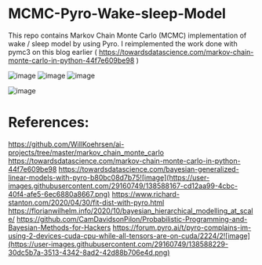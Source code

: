 # MCMC-Pyro-Wake-sleep-Model
 This repo contains Markov Chain Monte Carlo (MCMC) implementation of wake / sleep model by using Pyro. I reimplemented the work done with pymc3 on this blog earlier
 ( https://towardsdatascience.com/markov-chain-monte-carlo-in-python-44f7e609be98 )
 
![image](https://user-images.githubusercontent.com/29160749/138588264-69c1b9db-227d-4bb2-b571-20ac758a7185.png)
![image](https://user-images.githubusercontent.com/29160749/138588296-2c638d99-8e1b-4f24-999b-2b340219fd6e.png)
![image](https://user-images.githubusercontent.com/29160749/138588277-343aee60-a279-4a20-8e6f-011c6919a71f.png)

![image](https://user-images.githubusercontent.com/29160749/138590896-5950180d-532a-4d0c-bf17-5b5b3ac03c29.png)


# References:
 
https://github.com/WillKoehrsen/ai-projects/tree/master/markov_chain_monte_carlo
https://towardsdatascience.com/markov-chain-monte-carlo-in-python-44f7e609be98
https://towardsdatascience.com/bayesian-generalized-linear-models-with-pyro-b80bc08d7b75![image](https://user-images.githubusercontent.com/29160749/138588167-cd12aa99-4cbc-40f4-afe5-6ec6880a8667.png)
https://www.richard-stanton.com/2020/04/30/fit-dist-with-pyro.html
https://florianwilhelm.info/2020/10/bayesian_hierarchical_modelling_at_scale/
https://github.com/CamDavidsonPilon/Probabilistic-Programming-and-Bayesian-Methods-for-Hackers
https://forum.pyro.ai/t/pyro-complains-im-using-2-devices-cuda-cpu-while-all-tensors-are-on-cuda/2224/2![image](https://user-images.githubusercontent.com/29160749/138588229-30dc5b7a-3513-4342-8ad2-42d88b706e4d.png)
